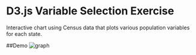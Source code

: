 # D3.js Variable Selection Exercise
Interactive chart using Census data that plots various population variables for each state. 

##Demo
![graph](https://media0.giphy.com/media/Ggm3Da35FpqgeX5Qh9/giphy.gif)
